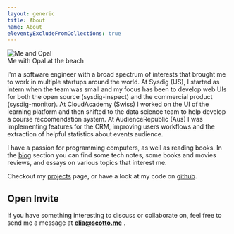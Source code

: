 ```yaml
---
layout: generic
title: About
name: About
eleventyExcludeFromCollections: true
---
```


<div class="hidden overflow-hidden md:flex flex-col justify-center my-8">
  <img
    class="object-cover rounded-md max-h-88 w-3/4"
    style="object-position: 50% 35%"
    title="Me and Opal"
    src="{{ meta.image }}"
  />
  <figcaption>Me with Opal at the beach</figcaption>
</div>

I'm a software engineer with a broad spectrum of interests that brought me to work in multiple startups around the world. At Sysdig (US), I started as intern when the team was small and my focus has been to develop web UIs for both the open source (sysdig-inspect) and the commercial product (sysdig-monitor). At CloudAcademy (Swiss) I worked on the UI of the learning platform and then shifted to the data science team to help develop a course reccomendation system. At AudienceRepublic (Aus) I was implementing features for the CRM, improving users workflows and the extraction of helpful statistics about events audience.

I have a passion for programming computers, as well as reading books. In the [blog](/blog) section you can find some tech notes, some books and movies reviews, and essays on various topics that interest me.

Checkout my [projects](/projects) page, or have a look at my code on <a href="{{ meta.github }}">github</a>.

## Open Invite

If you have something interesting to discuss or collaborate on, feel free to send me a message at <strong>elia@scotto.me</strong> .
